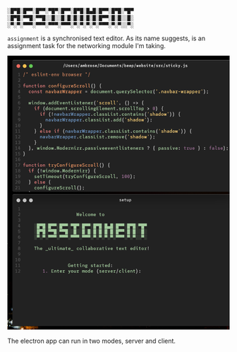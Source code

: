 
    ░█▀█░█▀▀░█▀▀░▀█▀░█▀▀░█▀█░█▄█░█▀▀░█▀█░▀█▀
    ░█▀█░▀▀█░▀▀█░░█░░█░█░█░█░█░█░█▀▀░█░█░░█░
    ░▀░▀░▀▀▀░▀▀▀░▀▀▀░▀▀▀░▀░▀░▀░▀░▀▀▀░▀░▀░░▀░

`assignment` is a synchronised text editor. As its name suggests, is an assignment task for the networking module I'm taking.

![screenshot](screenshot.png)

The electron app can run in two modes, server and client.
